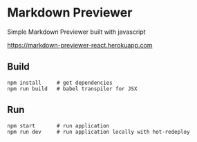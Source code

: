 # Markdown Previewer

Simple Markdown Previewer built with javascript

https://markdown-previewer-react.herokuapp.com

## Build

```
npm install     # get dependencies
npm run build   # babel transpiler for JSX
```

## Run
```
npm start       # run application
npm run dev     # run application locally with hot-redeploy
```
